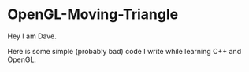 # OpenGL-Moving-Triangle
Hey I am Dave.

Here is some simple (probably bad) code I write while learning C++ and OpenGL.
